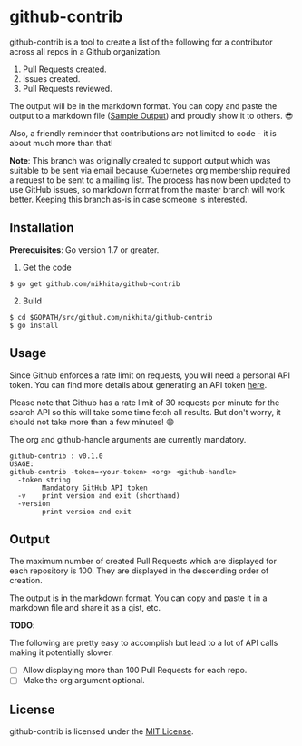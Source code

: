 # github-contrib

github-contrib is a tool to create a list of the following for a contributor across all repos in a Github organization.

1. Pull Requests created.
2. Issues created.
3. Pull Requests reviewed.

The output will be in the markdown format. You can copy and paste the output to a markdown file ([Sample Output](/output/sample-output.md)) and proudly show it to others. :sunglasses:

Also, a friendly reminder that contributions are not limited to code - it is about much more than that!

**Note**: This branch was originally created to support output which was suitable to be sent via email
because Kubernetes org membership required a request to be sent to a mailing list.
The [process](https://github.com/kubernetes/community/blob/master/community-membership.md) has now been updated
to use GitHub issues, so markdown format from the master branch will work better.
Keeping this branch as-is in case someone is interested.

## Installation

**Prerequisites**: Go version 1.7 or greater.

1. Get the code

```
$ go get github.com/nikhita/github-contrib
```

2. Build

```
$ cd $GOPATH/src/github.com/nikhita/github-contrib
$ go install
```

## Usage

Since Github enforces a rate limit on requests, you will need a personal API token. You can find more details about generating an API token [here](https://github.com/blog/1509-personal-api-tokens).

Please note that Github has a rate limit of 30 requests per minute for the search API so this will take some time fetch all results.
But don't worry, it should not take more than a few minutes! :smile:

The org and github-handle arguments are currently mandatory.

```
github-contrib : v0.1.0
USAGE:
github-contrib -token=<your-token> <org> <github-handle>
  -token string
    	Mandatory GitHub API token
  -v	print version and exit (shorthand)
  -version
    	print version and exit
```

## Output

The maximum number of created Pull Requests which are displayed for each repository is 100. They are displayed in the descending order of creation.

The output is in the markdown format. You can copy and paste it in a markdown file and share it as a gist, etc.

**TODO**:

The following are pretty easy to accomplish but lead to a lot of API calls making it potentially slower.

- [ ] Allow displaying more than 100 Pull Requests for each repo.
- [ ] Make the org argument optional.

## License

github-contrib is licensed under the [MIT License](/LICENSE).
